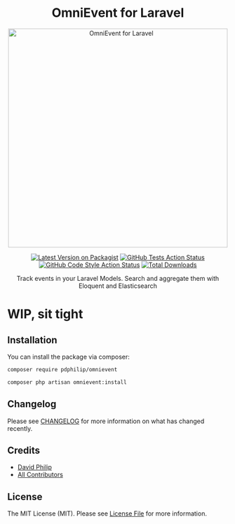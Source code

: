 <div align="center">

# OmniEvent for Laravel

<img src="https://cdn.snipform.io/pdphilip/omnievent/omnievent-logo.png" width="500" alt="OmniEvent for Laravel" />

[![Latest Version on Packagist](https://img.shields.io/packagist/v/pdphilip/omnievent.svg?style=flat-square)](https://packagist.org/packages/pdphilip/omnievent)
[![GitHub Tests Action Status](https://img.shields.io/github/actions/workflow/status/pdphilip/omnievent/run-tests.yml?branch=main&label=tests&style=flat-square)](https://github.com/pdphilip/omnievent/actions?query=workflow%3Arun-tests+branch%3Amain)
[![GitHub Code Style Action Status](https://img.shields.io/github/actions/workflow/status/pdphilip/omnievent/fix-php-code-style-issues.yml?branch=main&label=code%20style&style=flat-square)](https://github.com/pdphilip/omnievent/actions?query=workflow%3A"Fix+PHP+code+style+issues"+branch%3Amain)
[![Total Downloads](https://img.shields.io/packagist/dt/pdphilip/omnievent.svg?style=flat-square)](https://packagist.org/packages/pdphilip/omnievent)


Track events in your Laravel Models. Search and aggregate them with Eloquent and Elasticsearch

</div>
 



# WIP, sit tight

## Installation

You can install the package via composer:

```bash
composer require pdphilip/omnievent
```

```bash
composer php artisan omnievent:install
```

## Changelog

Please see [CHANGELOG](CHANGELOG.md) for more information on what has changed recently.

## Credits

- [David Philip](https://github.com/pdphilip)
- [All Contributors](../../contributors)

## License

The MIT License (MIT). Please see [License File](LICENSE.md) for more information.
